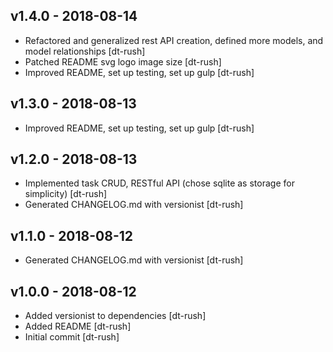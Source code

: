 ## v1.4.0 - 2018-08-14

* Refactored and generalized rest API creation, defined more models, and model relationships [dt-rush]
* Patched README svg logo image size [dt-rush]
* Improved README, set up testing, set up gulp [dt-rush]

## v1.3.0 - 2018-08-13

* Improved README, set up testing, set up gulp [dt-rush]

## v1.2.0 - 2018-08-13

* Implemented task CRUD, RESTful API (chose sqlite as storage for simplicity) [dt-rush]
* Generated CHANGELOG.md with versionist [dt-rush]

## v1.1.0 - 2018-08-12

* Generated CHANGELOG.md with versionist [dt-rush]

## v1.0.0 - 2018-08-12

* Added versionist to dependencies [dt-rush]
* Added README [dt-rush]
* Initial commit [dt-rush]


